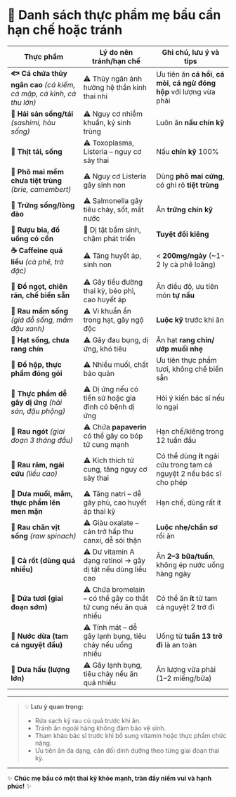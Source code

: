 # 🚫 Danh sách thực phẩm mẹ bầu cần **hạn chế** hoặc **tránh**

| **Thực phẩm**                                                         | **Lý do nên tránh/hạn chế**                                     | **Ghi chú, lưu ý và tips**                                                |
| --------------------------------------------------------------------- | --------------------------------------------------------------- | ------------------------------------------------------------------------- |
| **🐟 Cá chứa thủy ngân cao** *(cá kiếm, cá mập, cá kình, cá thu lớn)* | ⚠️ Thủy ngân ảnh hưởng hệ thần kinh thai nhi                    | Ưu tiên ăn **cá hồi**, **cá mòi**, **cá ngừ đóng hộp** với lượng vừa phải |
| **🦪 Hải sản sống/tái** *(sashimi, hàu sống)*                         | ⚠️ Nguy cơ nhiễm khuẩn, ký sinh trùng                           | Luôn ăn **nấu chín kỹ**                                                   |
| **🥩 Thịt tái, sống**                                                 | ⚠️ Toxoplasma, Listeria – nguy cơ sảy thai                      | Nấu **chín kỹ** 100%                                                      |
| **🧀 Phô mai mềm chưa tiệt trùng** *(brie, camembert)*                | ⚠️ Nguy cơ Listeria gây sinh non                                | Dùng **phô mai cứng**, có ghi rõ **tiệt trùng**                           |
| **🥚 Trứng sống/lòng đào**                                            | ⚠️ Salmonella gây tiêu chảy, sốt, mất nước                      | Ăn **trứng chín kỹ**                                                      |
| **🍷 Rượu bia, đồ uống có cồn**                                       | 🚫 Dị tật bẩm sinh, chậm phát triển                             | **Tuyệt đối kiêng**                                                       |
| **☕ Caffeine quá liều** *(cà phê, trà đặc)*                           | ⚠️ Tăng huyết áp, sinh non                                      | < **200mg/ngày** (\~1-2 ly cà phê loãng)                                  |
| **🍭 Đồ ngọt, chiên rán, chế biến sẵn**                               | ⚠️ Gây tiểu đường thai kỳ, béo phì, cao huyết áp                | Ăn điều độ, ưu tiên món **tự nấu**                                        |
| **🌱 Rau mầm sống** *(giá đỗ sống, mầm đậu xanh)*                     | ⚠️ Vi khuẩn ẩn trong hạt, gây ngộ độc                           | **Luộc kỹ** trước khi ăn                                                  |
| **🌰 Hạt sống, chưa rang chín**                                       | ⚠️ Gây đau bụng, dị ứng, khó tiêu                               | Ăn hạt **rang chín/ướp muối nhẹ**                                         |
| **🥫 Đồ hộp, thực phẩm đóng gói**                                     | ⚠️ Nhiều muối, chất bảo quản                                    | Ưu tiên thực phẩm tươi, không chế biến sẵn                                |
| **🥜 Thực phẩm dễ gây dị ứng** *(hải sản, đậu phộng)*                 | ⚠️ Dị ứng nếu có tiền sử hoặc gia đình có bệnh dị ứng           | Hỏi ý kiến bác sĩ nếu lo ngại                                             |
| **🥬 Rau ngót** *(giai đoạn 3 tháng đầu)*                             | ⚠️ Chứa **papaverin** có thể gây co bóp tử cung mạnh            | Hạn chế/kiêng trong 12 tuần đầu                                           |
| **🌿 Rau răm, ngải cứu** *(liều cao)*                                 | ⚠️ Kích thích tử cung, tăng nguy cơ sảy thai                    | Có thể dùng **ít** ngải cứu trong tam cá nguyệt 2 nếu bác sĩ cho phép     |
| **🥒 Dưa muối, mắm, thực phẩm lên men mặn**                           | ⚠️ Tăng natri – dễ gây phù, cao huyết áp thai kỳ                | Hạn chế, dùng rất ít                                                      |
| **🥬 Rau chân vịt sống** *(raw spinach)*                              | ⚠️ Giàu oxalate – cản trở hấp thu canxi, dễ sỏi thận            | **Luộc nhẹ/chần sơ** rồi ăn                                               |
| **🥕 Cà rốt (dùng quá nhiều)**                                        | ⚠️ Dư vitamin A dạng retinol → gây dị tật nếu dùng liều cao     | Ăn **2–3 bữa/tuần**, không ép nước uống hàng ngày                         |
| **🍍 Dứa tươi (giai đoạn sớm)**                                       | ⚠️ Chứa bromelain – có thể gây co thắt tử cung nếu ăn quá nhiều | Có thể ăn **ít** từ tam cá nguyệt 2 trở đi                                |
| **🥥 Nước dừa (tam cá nguyệt đầu)**                                   | ⚠️ Tính mát – dễ gây lạnh bụng, tiêu chảy nếu uống nhiều        | Uống từ **tuần 13 trở đi** là an toàn                                     |
| **🍉 Dưa hấu (lượng lớn)**                                            | ⚠️ Gây lạnh bụng, tiêu chảy nếu ăn quá nhiều                    | Ăn lượng vừa phải (1–2 miếng/bữa)                                         |

---

> 💡 **Lưu ý quan trọng:**  
> - Rửa sạch kỹ rau củ quả trước khi ăn.  
> - Tránh ăn ngoài hàng không đảm bảo vệ sinh.  
> - Tham khảo bác sĩ trước khi bổ sung vitamin hoặc thực phẩm chức năng.  
> - Ưu tiên ăn đa dạng, cân đối dinh dưỡng theo từng giai đoạn thai kỳ.

---

✨ **Chúc mẹ bầu có một thai kỳ khỏe mạnh, tràn đầy niềm vui và hạnh phúc!** ✨

